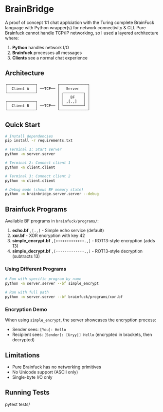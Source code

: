 # BrainBridge

A proof of concept 1:1 chat applciation with the Turing complete BrainFuck language with Python wrapper(s) for network connectivity & CLI.
Pure Brainfuck cannot handle TCP/IP networking, so I used a layered architecture where:

1. **Python** handles network I/O
2. **Brainfuck** processes all messages
3. **Clients** see a normal chat experience

## Architecture

```
┌─────────────┐         ┌─────────────┐
│  Client A   │ ──TCP── │   Server    │
└─────────────┘         │ ┌─────────┐ │
                        │ │   BF    │ │
┌─────────────┐         │ │ ,[.,]   │ │
│  Client B   │ ──TCP── │ └─────────┘ │
└─────────────┘         └─────────────┘
```

## Quick Start

```bash
# Install dependencies
pip install -r requirements.txt

# Terminal 1: Start server
python -m server.server

# Terminal 2: Connect client 1
python -m client.client

# Terminal 3: Connect client 2
python -m client.client

# Debug mode (shows BF memory state)
python -m brainbridge.server.server --debug
```

## Brainfuck Programs

Available BF programs in `brainfuck/programs/`:

1. **echo.bf** `,[.,]` - Simple echo service (default)
2. **xor.bf** - XOR encryption with key 42
3. **simple_encrypt.bf** `,[+++++++++++++.,]` - ROT13-style encryption (adds 13)
4. **simple_decrypt.bf** `,[-------------.,]` - ROT13-style decryption (subtracts 13)

### Using Different Programs

```bash
# Run with specific program by name
python -m server.server --bf simple_encrypt

# Run with full path
python -m server.server --bf brainfuck/programs/xor.bf
```

### Encryption Demo

When using `simple_encrypt`, the server showcases the encryption process:
- Sender sees: `[You]: Hello`
- Recipient sees: `[Sender]: [Uryy|] Hello` (encrypted in brackets, then decrypted)

## Limitations

- Pure Brainfuck has no networking primitives
- No Unicode support (ASCII only)
- Single-byte I/O only

## Running Tests
pytest tests/